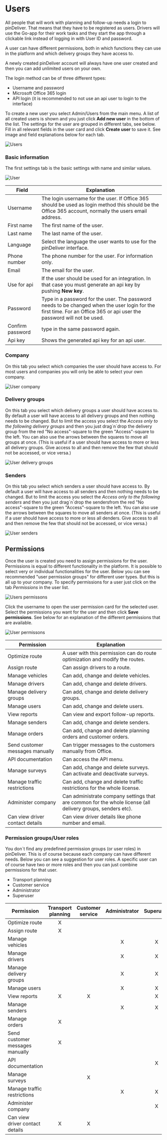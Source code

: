 # Users
All people that will work with planning and follow-up needs a login to pinDeliver. That means that they have to be registered as users. Drivers will use the Go-app for their work tasks and they start the app through a clickable link instead of logging in with User ID and password.

A user can have different permissions, both in which functions they can use in the platform and which delivery groups they have access to.

A newly created pinDeliver account will always have one user created and then you can add unlimited users on your own.

The login method can be of three different types:
* Username and password
* Microsoft Office 365 login
* API login (it is recommended to not use an api user to login to the interface)

To create a new user you select Admin/Users from the main menu. A list of all created users is shown and you just click **Add new user** in the bottom of the list. The settings for the user are grouped in different tabs, see below. Fill in all relevant fields in the user card and click **Create user** to save it. See image and field explanations below for each tab.

![Users](/images/users_list.png)

### Basic information
The first settings tab is the basic settings with name and similar values.

![User](/images/user_basic_information.png)

|Field|Explanation|
|-----|----------|
|Username|The login username for the user. If Office 365 should be used as login method this should be the Office 365 account, normally the users email address.|
|First name|The first name of the user.|
|Last name|The last name of the user.|
|Language|Select the language the user wants to use for the pinDeliver interface.|
|Phone number|The phone number for the user. For information only.|
|Email|The email for the user.|
|Use for api|If the user should be used for an integration. In that case you must generate an api key by pushing **New key**.|
|Password|Type in a password for the user. The password needs to be changed when the user login for the first time. For an Office 365 or api user the password will not be used.|
|Confirm password|type in the same password again.|
|Api key|Shows the generated api key for an api user.|

### Company
On this tab you select which companies the user should have access to. For most users and companies you will only be able to select your own company.

![User company](/images/user_company.png)

### Delivery groups
On this tab you select which delivery groups a user should have access to. By default a user will have access to all delivery groups and then nothing needs to be changed. But to limit the access you select the *Access only to the following delivery groups* and then you just drag´n´drop the delivery group from the red "No access"-square to the green "Access"-square to the left. You can also use the arrows between the squares to move all groups at once. (This is useful if a user should have access to more or less all delivery groups. Give access to all and then remove the few that should not be accessed, or vice versa.)

![User delivery groups](/images/user_delivery_groups.png)

### Senders
On this tab you select which senders a user should have access to. By default a user will have access to all senders and then nothing needs to be changed. But to limit the access you select the *Access only to the following senders* and then you just drag´n´drop the sendersfrom the red "No access"-square to the green "Access"-square to the left. You can also use the arrows between the squares to move all senders at once. (This is useful if a user should have access to more or less all denders. Give access to all and then remove the few that should not be accessed, or vice versa.)

![User senders](/images/user_senders.png)

## Permissions
Once the user is created you need to assign permissions for the user. Permissions is equal to different functionality in the platform. It is possible to select very or individual functionalities for the user. Below you can see recommended "user permission groups" for different user types. But this is all up to your company. To specify permissions for a user just click on the tab *Permissions* in the user list.

![Users permissons](/images/users_permissions.png)

Click the username to open the user permission card for the selected user. Select the permissions you want for the user and then click **Save permissions**. See below for an explanation of the different permissions that are available.

![User permissons](/images/user_permissions.png)

|Permission|Explanation|
|-----|----------|
|Optimize route|A user with this permission can do route optimization and modify the routes.|
|Assign route|Can assign drivers to a route.|
|Manage vehicles|Can add, change and delete vehicles.|
|Manage drivers|Can add, change and delete drivers.|
|Manage delivery groups|Can add, change and delete delivery groups.|
|Manage users|Can add, change and delete users.|
|View reports|Can view and export follow-up reports.|
|Manage senders|Can add, change and delete senders.|
|Manage orders|Can add, change and delete planning orders and customer orders.|
|Send customer messages manually|Can trigger messages to the customers manually from Office.|
|API documentation|Can access the API menu.|
|Manage surveys|Can add, change and delete surveys. Can activate and deactivate surveys.|
|Manage traffic restrictions|Can add, change and delete traffic restrictions for the whole license.|
|Administer company|Can administrate company settings that are common for the whole license (all delivery groups, senders etc).|
|Can view driver contact details|Can view driver details like phone number and email.|

### Permission groups/User roles
You don´t find any predefined permission groups (or user roles) in pinDeliver. This is of course because each company can have different needs. Below you can see a suggestion for user roles. A specific user can of course have two or more roles and then you can just combine permissions for that user.

* Transport planning
* Customer service
* Administrator
* Superuser

|Permission| Transport planning |Customer service|Administrator|Superuser|
|-----|:----------:|:----------:|:----------:|:----------:|
|Optimize route|X||||
|Assign route|X||||
|Manage vehicles|||X|X|
|Manage drivers|||X|X|
|Manage delivery groups|||X|X|
|Manage users|||X|X|
|View reports|X|X||X|
|Manage senders|||X|X|
|Manage orders|X||||
|Send customer messages manually|X||||
|API documentation||||X|
|Manage surveys||X|||
|Manage traffic restrictions|||X|X|
|Administer company||||X|
|Can view driver contact details|X|X|||
